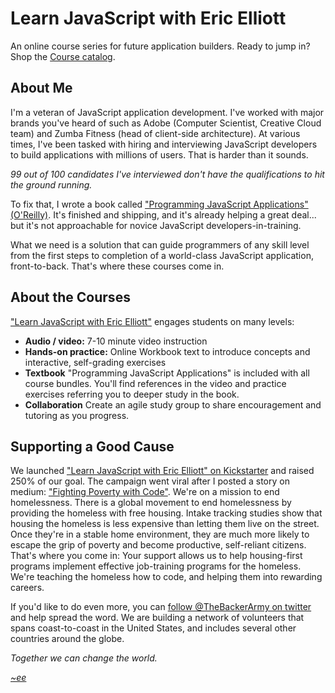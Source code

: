 Learn JavaScript with Eric Elliott
==================================

An online course series for future application builders. Ready to jump in? Shop the [Course catalog](http://learn-javascript.ericelliott.me/programming-javascript-applications/).


## About Me

I'm a veteran of JavaScript application development. I've worked with major brands you've heard of such as Adobe (Computer Scientist, Creative Cloud team) and Zumba Fitness (head of client-side architecture). At various times, I've been tasked with hiring and interviewing JavaScript developers to build applications with millions of users. That is harder than it sounds.

*99 out of 100 candidates I've interviewed don't have the qualifications to hit the ground running.*

To fix that, I wrote a book called ["Programming JavaScript Applications" (O'Reilly)](http://learn-javascript.ericelliott.me/programming-javascript-applications/). It's finished and shipping, and it's already helping a great deal... but it's not approachable for novice JavaScript developers-in-training.

What we need is a solution that can guide programmers of any skill level from the first steps to completion of a world-class JavaScript application, front-to-back. That's where these courses come in.


## About the Courses

["Learn JavaScript with Eric Elliott"](http://learn-javascript.ericelliott.me/programming-javascript-applications/) engages students on many levels:

* **Audio / video:** 7-10 minute video instruction
* **Hands-on practice:** Online Workbook text to introduce concepts and interactive, self-grading exercises
* **Textbook** "Programming JavaScript Applications" is included with all course bundles. You'll find references in the video and practice exercises referring you to deeper study in the book.
* **Collaboration** Create an agile study group to share encouragement and tutoring as you progress.


## Supporting a Good Cause

We launched ["Learn JavaScript with Eric Elliott" on Kickstarter](https://www.kickstarter.com/projects/ericelliott/learn-javascript) and raised 250% of our goal. The campaign went viral after I posted a story on medium: ["Fighting Poverty with Code"](https://medium.com/the-backer-army/fighting-poverty-with-code-d1ed3ebd982d). We're on a mission to end homelessness. There is a global movement to end homelessness by providing the homeless with free housing. Intake tracking studies show that housing the homeless is less expensive than letting them live on the street. Once they're in a stable home environment, they are much more likely to escape the grip of poverty and become productive, self-reliant citizens. That's where you come in: Your support allows us to help housing-first programs implement effective job-training programs for the homeless. We're teaching the homeless how to code, and helping them into rewarding careers.

If you'd like to do even more, you can [follow @TheBackerArmy on twitter](https://twitter.com/thebackerarmy) and help spread the word. We are building a network of volunteers that spans coast-to-coast in the United States, and includes several other countries around the globe.



*Together we can change the world.*

*[~ee](http://twitter.com/_ericelliott)*
